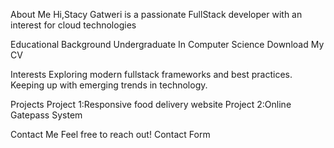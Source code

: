 About Me
Hi,Stacy Gatweri is a passionate FullStack developer with an interest for cloud technologies 
 
Educational Background
Undergraduate In Computer Science
Download My CV

Interests
Exploring modern fullstack frameworks and best practices.
Keeping up with emerging trends in technology.

Projects
Project 1:Responsive food delivery website
Project 2:Online Gatepass System

Contact Me
Feel free to reach out! Contact Form

